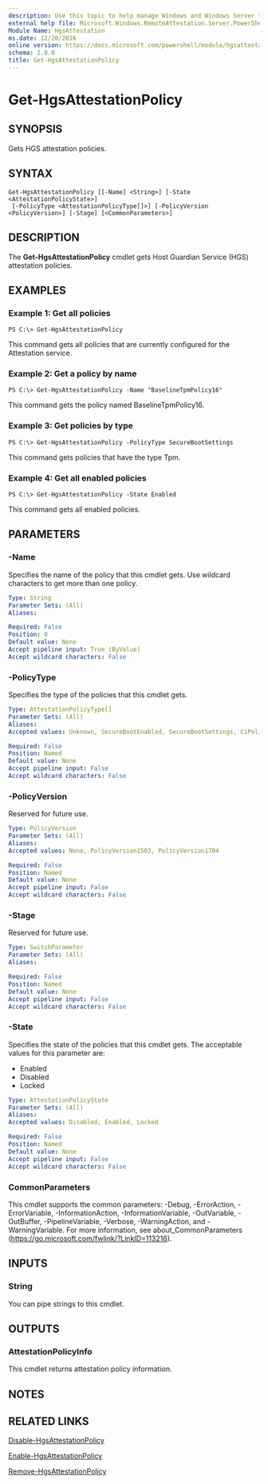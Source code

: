 ```yaml
---
description: Use this topic to help manage Windows and Windows Server technologies with Windows PowerShell.
external help file: Microsoft.Windows.RemoteAttestation.Server.PowerShell.dll-Help.xml
Module Name: HgsAttestation
ms.date: 12/20/2016
online version: https://docs.microsoft.com/powershell/module/hgsattestation/get-hgsattestationpolicy?view=windowsserver2022-ps&wt.mc_id=ps-gethelp
schema: 2.0.0
title: Get-HgsAttestationPolicy
---
```


# Get-HgsAttestationPolicy

## SYNOPSIS
Gets HGS attestation policies.

## SYNTAX

```
Get-HgsAttestationPolicy [[-Name] <String>] [-State <AttestationPolicyState>]
 [-PolicyType <AttestationPolicyType[]>] [-PolicyVersion <PolicyVersion>] [-Stage] [<CommonParameters>]
```

## DESCRIPTION
The **Get-HgsAttestationPolicy** cmdlet gets Host Guardian Service (HGS) attestation policies.

## EXAMPLES

### Example 1: Get all policies
```
PS C:\> Get-HgsAttestationPolicy
```

This command gets all policies that are currently configured for the Attestation service.

### Example 2: Get a policy by name
```
PS C:\> Get-HgsAttestationPolicy -Name "BaselineTpmPolicy16"
```

This command gets the policy named BaselineTpmPolicy16.

### Example 3: Get policies by type
```
PS C:\> Get-HgsAttestationPolicy -PolicyType SecureBootSettings
```

This command gets policies that have the type Tpm.

### Example 4: Get all enabled policies
```
PS C:\> Get-HgsAttestationPolicy -State Enabled
```

This command gets all enabled policies.

## PARAMETERS

### -Name
Specifies the name of the policy that this cmdlet gets.
Use wildcard characters to get more than one policy.

```yaml
Type: String
Parameter Sets: (All)
Aliases: 

Required: False
Position: 0
Default value: None
Accept pipeline input: True (ByValue)
Accept wildcard characters: False
```

### -PolicyType
Specifies the type of the policies that this cmdlet gets.

```yaml
Type: AttestationPolicyType[]
Parameter Sets: (All)
Aliases: 
Accepted values: Unknown, SecureBootEnabled, SecureBootSettings, CiPolicy, UefiDebugDisabled, FullBoot, VsmIdkPresent, BitLockerEnabled, IommuEnabled, PagefileEncryptionEnabled, HypervisorEnforcedCiPolicy, NoHibernation, NoDumps, DumpEncryption, DumpEncryptionKey

Required: False
Position: Named
Default value: None
Accept pipeline input: False
Accept wildcard characters: False
```

### -PolicyVersion
Reserved for future use.

```yaml
Type: PolicyVersion
Parameter Sets: (All)
Aliases: 
Accepted values: None, PolicyVersion1503, PolicyVersion1704

Required: False
Position: Named
Default value: None
Accept pipeline input: False
Accept wildcard characters: False
```

### -Stage
Reserved for future use.

```yaml
Type: SwitchParameter
Parameter Sets: (All)
Aliases: 

Required: False
Position: Named
Default value: None
Accept pipeline input: False
Accept wildcard characters: False
```

### -State
Specifies the state of the policies that this cmdlet gets.
The acceptable values for this parameter are:

- Enabled 
- Disabled  
- Locked

```yaml
Type: AttestationPolicyState
Parameter Sets: (All)
Aliases: 
Accepted values: Disabled, Enabled, Locked

Required: False
Position: Named
Default value: None
Accept pipeline input: False
Accept wildcard characters: False
```

### CommonParameters
This cmdlet supports the common parameters: -Debug, -ErrorAction, -ErrorVariable, -InformationAction, -InformationVariable, -OutVariable, -OutBuffer, -PipelineVariable, -Verbose, -WarningAction, and -WarningVariable. For more information, see about_CommonParameters (https://go.microsoft.com/fwlink/?LinkID=113216).

## INPUTS

### String
You can pipe strings to this cmdlet.

## OUTPUTS

### AttestationPolicyInfo
This cmdlet returns attestation policy information.

## NOTES

## RELATED LINKS

[Disable-HgsAttestationPolicy](./Disable-HgsAttestationPolicy.md)

[Enable-HgsAttestationPolicy](./Enable-HgsAttestationPolicy.md)

[Remove-HgsAttestationPolicy](./Remove-HgsAttestationPolicy.md)

